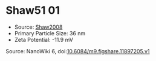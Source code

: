 <a name="material" />

# Shaw51 01
<script type="application/ld+json">
  {
    "@context": "https://schema.org/",
    "@type": "ChemicalSubstance",
    "@id": "https://egonw.github.io/nanowiki/nanowiki31.html#material",
    "http://purl.org/dc/terms/conformsTo":
      {
        "@type": "CreativeWork",
        "@id": "https://bioschemas.org/profiles/ChemicalSubstance/0.4-RELEASE/"
      },
    "identfier": "31",
    "name": "Shaw51 01",
    "url": "https://egonw.github.io/nanowiki/nanowiki31.html#material",
    "sameAs": "http://127.0.0.1/mediawiki/index.php/Special:URIResolver/Shaw51_01"
  }
</script>


* Source: [Shaw2008](articleShaw2008.md)
* Primary Particle Size: 36 nm
* Zeta Potential: -11.9 mV


Source: NanoWiki 6, doi:[10.6084/m9.figshare.11897205.v1](https://doi.org/10.6084/m9.figshare.11897205.v1)
